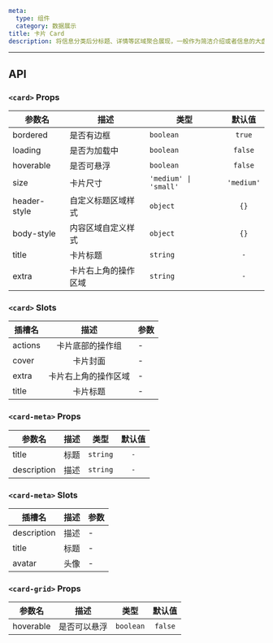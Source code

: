 ```yaml
meta:
  type: 组件
  category: 数据展示
title: 卡片 Card
description: 将信息分类后分标题、详情等区域聚合展现，一般作为简洁介绍或者信息的大盘和入口。
```
---

<!--@include: ./__demo__/basic.md-->

<!--@include: ./__demo__/hoverable.md-->

<!--@include: ./__demo__/bordered.md-->

<!--@include: ./__demo__/content.md-->

<!--@include: ./__demo__/meta.md-->

<!--@include: ./__demo__/row.md-->

<!--@include: ./__demo__/grid.md-->

<!--@include: ./__demo__/inner.md-->

<!--@include: ./__demo__/actions.md-->

## API


### `<card>` Props

|参数名|描述|类型|默认值|
|---|---|---|:---:|
|bordered|是否有边框|`boolean`|`true`|
|loading|是否为加载中|`boolean`|`false`|
|hoverable|是否可悬浮|`boolean`|`false`|
|size|卡片尺寸|`'medium' \| 'small'`|`'medium'`|
|header-style|自定义标题区域样式|`object`|`{}`|
|body-style|内容区域自定义样式|`object`|`{}`|
|title|卡片标题|`string`|`-`|
|extra|卡片右上角的操作区域|`string`|`-`|
### `<card>` Slots

|插槽名|描述|参数|
|---|:---:|---|
|actions|卡片底部的操作组|-|
|cover|卡片封面|-|
|extra|卡片右上角的操作区域|-|
|title|卡片标题|-|




### `<card-meta>` Props

|参数名|描述|类型|默认值|
|---|---|---|:---:|
|title|标题|`string`|`-`|
|description|描述|`string`|`-`|
### `<card-meta>` Slots

|插槽名|描述|参数|
|---|:---:|---|
|description|描述|-|
|title|标题|-|
|avatar|头像|-|




### `<card-grid>` Props

|参数名|描述|类型|默认值|
|---|---|---|:---:|
|hoverable|是否可以悬浮|`boolean`|`false`|


